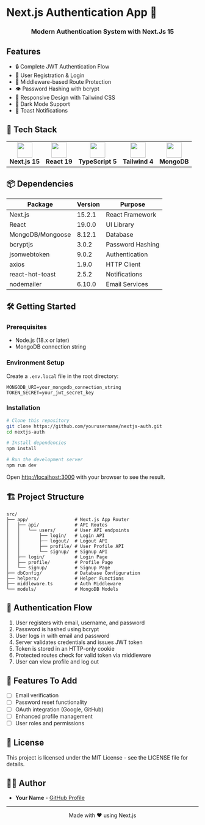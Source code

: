 # Next.js Authentication App  🔐

<div align="center">
  <h3>Modern Authentication System with Next.Js 15</h3>
</div>

## Features

- 🔒 Complete JWT Authentication Flow
- 👤 User Registration & Login
- 🔄 Middleware-based Route Protection
- 👁️ Password Hashing with bcrypt
- 📱 Responsive Design with Tailwind CSS
- 🌙 Dark Mode Support
- 🍞 Toast Notifications

## 🚀 Tech Stack

<table>
  <tr>
    <td align="center">
      <img src="https://cdn.worldvectorlogo.com/logos/next-js.svg" width="40" height="40"/><br />
      <b>Next.js 15</b>
    </td>
    <td align="center">
      <img src="https://cdn.worldvectorlogo.com/logos/react-2.svg" width="40" height="40"/><br />
      <b>React 19</b>
    </td>
    <td align="center">
      <img src="https://cdn.worldvectorlogo.com/logos/typescript.svg" width="40" height="40"/><br />
      <b>TypeScript 5</b>
    </td>
    <td align="center">
      <img src="https://cdn.worldvectorlogo.com/logos/tailwind-css-2.svg" width="40" height="40"/><br />
      <b>Tailwind 4</b>
    </td>
    <td align="center">
      <img src="https://cdn.worldvectorlogo.com/logos/mongodb-icon-1.svg" width="40" height="40"/><br />
      <b>MongoDB</b>
    </td>
  </tr>
</table>

## 📦 Dependencies

| Package | Version | Purpose |
|---------|---------|---------|
| Next.js | 15.2.1 | React Framework |
| React | 19.0.0 | UI Library |
| MongoDB/Mongoose | 8.12.1 | Database |
| bcryptjs | 3.0.2 | Password Hashing |
| jsonwebtoken | 9.0.2 | Authentication |
| axios | 1.9.0 | HTTP Client |
| react-hot-toast | 2.5.2 | Notifications |
| nodemailer | 6.10.0 | Email Services |

## 🛠️ Getting Started

### Prerequisites

- Node.js (18.x or later)
- MongoDB connection string

### Environment Setup

Create a `.env.local` file in the root directory:

```
MONGODB_URI=your_mongodb_connection_string
TOKEN_SECRET=your_jwt_secret_key
```

### Installation

```bash
# Clone this repository
git clone https://github.com/yourusername/nextjs-auth.git
cd nextjs-auth

# Install dependencies
npm install

# Run the development server
npm run dev
```

Open [http://localhost:3000](http://localhost:3000) with your browser to see the result.

## 🏗️ Project Structure

```
src/
├── app/                 # Next.js App Router
│   ├── api/             # API Routes
│   │   └── users/       # User API endpoints
│   │       ├── login/   # Login API
│   │       ├── logout/  # Logout API
│   │       ├── profile/ # User Profile API
│   │       └── signup/  # Signup API
│   ├── login/           # Login Page
│   ├── profile/         # Profile Page
│   └── signup/          # Signup Page
├── dbConfig/            # Database Configuration
├── helpers/             # Helper Functions
├── middleware.ts        # Auth Middleware
└── models/              # MongoDB Models
```

## 🔄 Authentication Flow

1. User registers with email, username, and password
2. Password is hashed using bcrypt
3. User logs in with email and password
4. Server validates credentials and issues JWT token
5. Token is stored in an HTTP-only cookie
6. Protected routes check for valid token via middleware
7. User can view profile and log out


## 🧪 Features To Add

- [ ] Email verification
- [ ] Password reset functionality
- [ ] OAuth integration (Google, GitHub)
- [ ] Enhanced profile management
- [ ] User roles and permissions

## 📄 License

This project is licensed under the MIT License - see the LICENSE file for details.

## 👨‍💻 Author

- **Your Name** - [GitHub Profile](https://github.com/ardhrubo)

---

<div align="center">
  <p>Made with ❤️ using Next.js</p>
</div>
